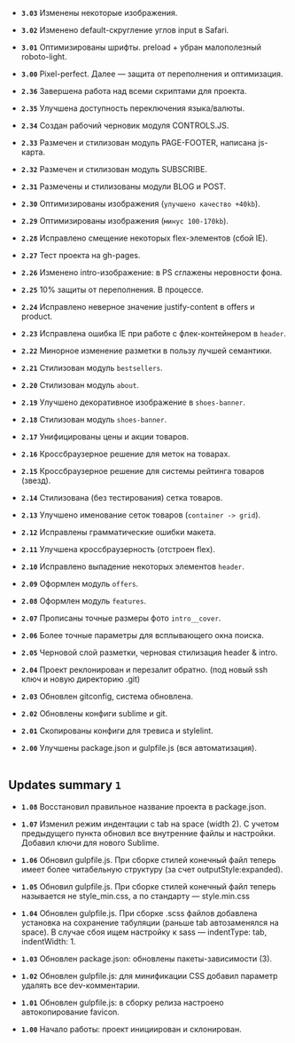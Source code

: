 - **`3.03`**  Изменены некоторые изображения.

- **`3.02`**  Изменено default-скругление углов input в Safari.

- **`3.01`**  Оптимизированы шрифты. preload + убран малополезный roboto-light.

- **`3.00`**  Pixel-perfect. Далее — защита от переполнения и оптимизация.

- **`2.36`**  Завершена работа над всеми скриптами для проекта.

- **`2.35`**  Улучшена доступность переключения языка/валюты.

- **`2.34`**  Создан рабочий черновик модуля CONTROLS.JS.

- **`2.33`**  Размечен и стилизован модуль PAGE-FOOTER, написана js-карта.

- **`2.32`**  Размечен и стилизован модуль SUBSCRIBE.

- **`2.31`**  Размечены и стилизованы модули BLOG и POST.

- **`2.30`**  Оптимизированы изображения (`улучшено качество +40kb`).

- **`2.29`**  Оптимизированы изображения (`минус 100-170kb`).

- **`2.28`**  Исправлено смещение некоторых flex-элементов (сбой IE).

- **`2.27`**  Тест проекта на gh-pages.

- **`2.26`**  Изменено intro-изображение: в PS сглажены неровности фона.

- **`2.25`**  10% защиты от переполнения. В процессе.

- **`2.24`**  Исправлено неверное значение justify-content в offers и product.

- **`2.23`**  Исправлена ошибка IE при работе с флек-контейнером в `header`.

- **`2.22`**  Минорное изменение разметки в пользу лучшей семантики.

- **`2.21`**  Стилизован модуль `bestsellers`.

- **`2.20`**  Стилизован модуль `about`.

- **`2.19`**  Улучшено декоративное изображение в `shoes-banner`.

- **`2.18`**  Стилизован модуль `shoes-banner`.

- **`2.17`**  Унифицированы цены и акции товаров.

- **`2.16`**  Кроссбраузерное решение для меток на товарах.

- **`2.15`**  Кроссбраузерное решение для системы рейтинга товаров (звезд).

- **`2.14`**  Стилизована (без тестирования) сетка товаров.

- **`2.13`**  Улучшено именование сеток товаров (`container -> grid`).

- **`2.12`**  Исправлены грамматические ошибки макета.

- **`2.11`**  Улучшена кроссбраузерность (отстроен flex).

- **`2.10`**  Исправлено выпадение некоторых элементов `header`.

- **`2.09`**  Оформлен модуль `offers`.

- **`2.08`**  Оформлен модуль `features`.

- **`2.07`**  Прописаны точные размеры фото `intro__cover`.

- **`2.06`**  Более точные параметры для всплывающего окна поиска.

- **`2.05`**  Черновой слой разметки, черновая стилизация header & intro.

- **`2.04`**  Проект реклонирован и перезалит обратно. (под новый ssh ключ и новую директорию .git)

- **`2.03`**  Обновлен gitconfig, система обновлена.

- **`2.02`**  Обновлены конфиги sublime и git.

- **`2.01`**  Скопированы конфиги для тревиса и stylelint.

- **`2.00`**  Улучшены package.json и gulpfile.js (вся автоматизация).
<br><br>



Updates summary `1`
-------------------------
- **`1.08`**  Восстановил правильное название проекта в package.json.

- **`1.07`**  Изменил режим индентации с tab на space (width 2).
С учетом предыдущего пункта обновил все внутренние файлы и настройки.
Добавил ключи для нового Sublime.

- **`1.06`**  Обновил gulpfile.js.
При сборке стилей конечный файл теперь имеет более читабельную структуру (за счет outputStyle:expanded).

- **`1.05`**  Обновил gulpfile.js.
При сборке стилей конечный файл теперь называется не style_min.css, а по стандарту — style.min.css

- **`1.04`**  Обновлен gulpfile.js.
При сборке .scss файлов добавлена установка на сохранение табуляции (раньше tab автозаменялся на space).
В случае сбоя ищем настройку к sass — indentType: tab, indentWidth: 1.

- **`1.03`**  Обновлен package.json: обновлены пакеты-зависимости (3).

- **`1.02`**  Обновлен gulpfile.js: для минификации CSS добавил параметр удалять все dev-комментарии.

- **`1.01`**  Обновлен gulpfile.js: в сборку релиза настроено автокопирование favicon.

- **`1.00`**  Начало работы: проект инициирован и склонирован.
